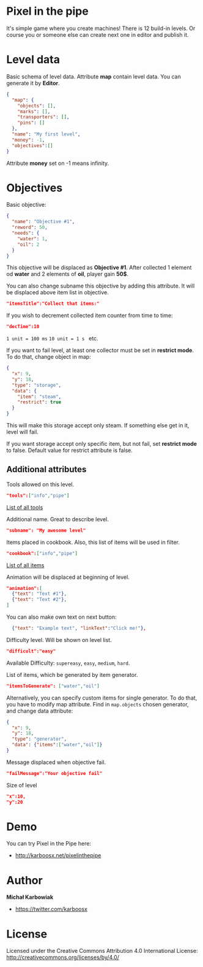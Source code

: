 # Pixel in the pipe
It's simple game where you create machines! There is 12 build-in levels. Or course you or someone else can create next one in editor and publish it.

# Level data

Basic schema of level data. Attribute **map** contain level data. You can generate it by **Editor**. 
```JSON
{
  "map": {
    "objects": [],
    "marks": [],
    "transporters": [],
    "pins": []
  },
  "name": "My first level",
  "money": -1,
  "objectives":[]
}
```
Attribute **money** set on -1 means infinity.

# Objectives
Basic objective:
```json
{
  "name": "Objective #1",
  "reword": 50,
  "needs": {
    "water": 1,
    "oil": 2
  }
}
```
This objective will be displaced as **Objective #1**. After collected 1 element od **water** and 2 elements of **oil**, player gain **50$**.

You can also change subname this objective by adding this attribute. It will be displaced above item list in objective.
```json
"itemsTitle":"Collect that items:"
```
If you wish to decrement collected item counter from time to time:
```json
"decTime":10
```
`1 unit = 100 ms`
`10 unit = 1 s `
etc.

If you want to fail level, at least one collector must be set in **restrict mode**.
To do that, change object in map:
```json
{
  "x": 9,
  "y": 18,
  "type": "storage",
  "data": {
    "item": "steam",
    "restrict": true
  }
}
```
This will make this storage accept only steam. If something else get in it, level will fail.

If you want storage accept only specific item, but not fail, set **restrict mode** to false.
Default value for restrict attribute is false.

## Additional attributes

  Tools allowed on this level. 
```json
"tools":["info","pipe"]
```
[List of all tools](https://github.com/karboosx/pixelinthepipe/wiki/List-of-tools)

  Additional name. Great to describe level.
```json
"subname": "My awesome level"
```
        
  Items placed in cookbook. Also, this list of items will be used in filter.
```json
"cookbook":["info","pipe"]
```
[List of all items](https://github.com/karboosx/pixelinthepipe/wiki/List-of-items)

  Animation will be displaced at beginning of level.
```json
"animation":[
  {"text": "Text #1"},
  {"text": "Text #2"},
]
```
You can also make own text on next button:
```json
  {"text": "Example text", "linkText":"Click me!"},
```

Difficulty level. Will be shown on level list.
```json
"difficult":"easy"
```
Available Difficulty: `supereasy`, `easy`, `medium`, `hard`.

List of items, which be generated by item generator.
```json
"itemsToGenerate": ["water","oil"]
```
Alternatively, you can specify custom items for single generator. To do that, you have to modify map attribute. Find in `map.objects` chosen generator, and change data attribute:
```json
{
  "x": 9,
  "y": 18,
  "type": "generator",
  "data": {"items":["water","oil"]}
}
```

Message displaced when objective fail.
```json
"failMessage":"Your objective fail"
```

Size of level
```json
"x":10,
"y":20
```

# Demo

You can try Pixel in the Pipe here:
+ http://karboosx.net/pixelinthepipe

# Author

**Michał Karbowiak**

+ https://twitter.com/karboosx

# License

Licensed under the Creative Commons Attribution 4.0 International License: http://creativecommons.org/licenses/by/4.0/
